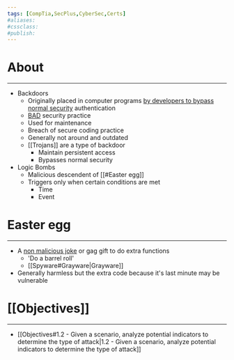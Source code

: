 ```yaml
---
tags: [CompTia,SecPlus,CyberSec,Certs]
#aliases:
#cssclass:
#publish:
---
```


# About
---
- Backdoors
	- Originally placed in computer programs <u>by developers to bypass normal security</u> authentication
	- <u>BAD</u> security practice
	- Used for maintenance
	- Breach of secure coding practice
	- Generally not around and outdated
	- [[Trojans]] are a type of backdoor
		- Maintain persistent access
		- Bypasses normal security
- Logic Bombs
	- Malicious descendent of [[#Easter egg]]
	- Triggers only when certain conditions are met
		- Time
		- Event

# Easter egg
---
- A <u>non malicious joke</u> or gag gift to do extra functions
	- 'Do a barrel roll'
	- [[Spyware#Grayware|Grayware]]
- Generally harmless but the extra code because it's last minute may be vulnerable

# [[Objectives]]
---
- [[Objectives#1.2 - Given a scenario, analyze potential indicators to determine the type of attack|1.2 - Given a scenario, analyze potential indicators to determine the type of attack]]